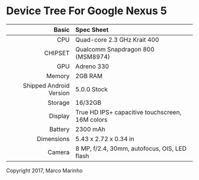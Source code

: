 Device Tree For Google Nexus 5
==================================

Basic   | Spec Sheet
-------:|:-------------------------
CPU     | Quad-core 2.3 GHz Krait 400
CHIPSET | Qualcomm Snapdragon 800 (MSM8974)
GPU     | Adreno 330
Memory  | 2GB RAM
Shipped Android Version | 5.0.0 Stock
Storage | 16/32GB
Display | True HD IPS+ capacitive touchscreen, 16M colors
Battery | 2300 mAh
Dimensions | 5.43 x 2.72 x 0.34 in
Camera  | 8 MP, f/2.4, 30mm, autofocus, OIS, LED flash

Copyright 2017, Marco Marinho

